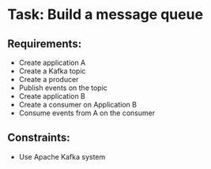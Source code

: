 # Task: Build a message queue

##  Requirements:
- Create application A
- Create a Kafka topic 
- Create a producer
- Publish events on the topic
- Create application B
- Create a consumer on Application B
- Consume events from A on the consumer

## Constraints:
- Use Apache Kafka system